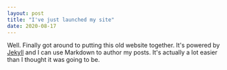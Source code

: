 ```yaml
---
layout: post
title: "I've just launched my site"
date: 2020-08-17
---
```


Well. Finally got around to putting this old website together. 
It's powered by [Jekyll](http://jekyllrb.com) and I can use Markdown to author my posts. It's actually a lot easier than I thought it was going to be.
